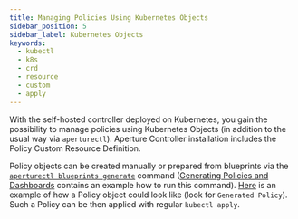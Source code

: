 ```yaml
---
title: Managing Policies Using Kubernetes Objects
sidebar_position: 5
sidebar_label: Kubernetes Objects
keywords:
  - kubectl
  - k8s
  - crd
  - resource
  - custom
  - apply
---
```


With the self-hosted controller deployed on Kubernetes, you gain the possibility
to manage policies using Kubernetes Objects (in addition to the usual way via
`aperturectl`). Aperture Controller installation includes the Policy Custom
Resource Definition.

Policy objects can be created manually or prepared from blueprints via the
[`aperturectl blueprints generate`][generate] command ([Generating Policies and
Dashboards][generating-policies] contains an example how to run this command).
[Here](/guides/service-load-management/service-load-management.md) is an example
of how a Policy object could look like (look for `Generated Policy`). Such a
Policy can be then applied with regular `kubectl apply`.

[generate]: /reference/aperturectl/blueprints/generate/generate.md
[generating-policies]: /get-started/policies/policies.md#generating-policies
